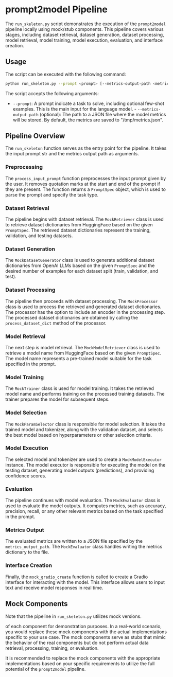 # prompt2model Pipeline

The `run_skeleton.py` script demonstrates the execution of the `prompt2model`
pipeline locally using mock/stub components. This pipeline covers various
stages, including dataset retrieval, dataset generation, dataset processing,
model retrieval, model training, model execution, evaluation, and interface
creation.

## Usage

The script can be executed with the following command:

```bash
python run_skeleton.py --prompt <prompt> [--metrics-output-path <metrics_output_path>]
```

The script accepts the following arguments:

- `--prompt`: A prompt indicate a task to solve, including optional few-shot
examples. This is the main input for the language model. -
`--metrics-output-path` (optional): The path to a JSON file where the model
metrics will be stored. By default, the metrics are saved to
"/tmp/metrics.json".

## Pipeline Overview

The `run_skeleton` function serves as the entry point for the pipeline. It takes
the input prompt str and the metrics output path as arguments.

### Preprocessing

The `process_input_prompt` function preprocesses the input prompt given by the
user. It removes quotation marks at the start and end of the prompt if they are
present. The function returns a `PromptSpec` object, which is used to parse the
prompt and specify the task type.

### Dataset Retrieval

The pipeline begins with dataset retrieval. The `MockRetriever` class is used to
retrieve dataset dictionaries from HuggingFace based on the given `PromptSpec`.
The retrieved dataset dictionaries represent the training, validation, and
testing datasets.

### Dataset Generation

The `MockDatasetGenerator` class is used to generate additional dataset
dictionaries from OpenAI LLMs based on the given `PromptSpec` and the desired
number of examples for each dataset split (train, validation, and test).

### Dataset Processing

The pipeline then proceeds with dataset processing. The `MockProcessor` class is
used to process the retrieved and generated dataset dictionaries. The processor
has the option to include an encoder in the processing step. The processed
dataset dictionaries are obtained by calling the `process_dataset_dict` method
of the processor.

### Model Retrieval

The next step is model retrieval. The `MockModelRetriever` class is used to
retrieve a model name from HuggingFace based on the given `PromptSpec`. The
model name represents a pre-trained model suitable for the task specified in the
prompt.

### Model Training

The `MockTrainer` class is used for model training. It takes the retrieved model
name and performs training on the processed training datasets. The trainer
prepares the model for subsequent steps.

### Model Selection

The `MockParamSelector` class is responsible for model selection. It takes the
trained model and tokenizer, along with the validation dataset, and selects the
best model based on hyperparameters or other selection criteria.

### Model Execution

The selected model and tokenizer are used to create a `MockModelExecutor`
instance. The model executor is responsible for executing the model on the
testing dataset, generating model outputs (predictions), and providing
confidence scores.

### Evaluation

The pipeline continues with model evaluation. The `MockEvaluator` class is used
to evaluate the model outputs. It computes metrics, such as accuracy, precision,
recall, or any other relevant metrics based on the task specified in the prompt.

### Metrics Output

The evaluated metrics are written to a JSON file specified by the
`metrics_output_path`. The `MockEvaluator` class handles writing the metrics
dictionary to the file.

### Interface Creation

Finally, the `mock_gradio_create` function is called to create a Gradio
interface for interacting with the model. This interface allows users to input
text and receive model responses in real time.

## Mock Components

Note that the pipeline in `run_skeleton.py` utilizes mock versions.

of each component for demonstration purposes. In a real-world scenario, you
would replace these mock components with the actual implementations specific to
your use case. The mock components serve as stubs that mimic the behavior of the
real components but do not perform actual data retrieval, processing, training,
or evaluation.

It is recommended to replace the mock components with the appropriate
implementations based on your specific requirements to utilize the full
potential of the `prompt2model` pipeline.
